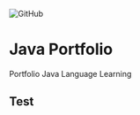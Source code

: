 ![GitHub](https://img.shields.io/github/license/offioss/portfolio-java)

# Java Portfolio
Portfolio Java Language
Learning
## Test

